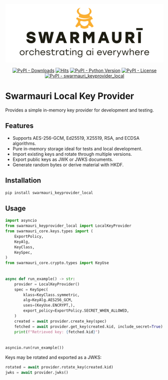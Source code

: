 ![Swarmauri Logo](https://github.com/swarmauri/swarmauri-sdk/blob/3d4d1cfa949399d7019ae9d8f296afba773dfb7f/assets/swarmauri.brand.theme.svg)

<p align="center">
    <a href="https://pypi.org/project/swarmauri_keyprovider_local/"><img src="https://img.shields.io/pypi/dm/swarmauri_keyprovider_local" alt="PyPI - Downloads"/></a>
    <a href="https://hits.sh/github.com/swarmauri/swarmauri-sdk/tree/master/pkgs/standards/swarmauri_keyprovider_local/"><img alt="Hits" src="https://hits.sh/github.com/swarmauri/swarmauri-sdk/tree/master/pkgs/standards/swarmauri_keyprovider_local.svg"/></a>
    <a href="https://pypi.org/project/swarmauri_keyprovider_local/"><img src="https://img.shields.io/pypi/pyversions/swarmauri_keyprovider_local" alt="PyPI - Python Version"/></a>
    <a href="https://pypi.org/project/swarmauri_keyprovider_local/"><img src="https://img.shields.io/pypi/l/swarmauri_keyprovider_local" alt="PyPI - License"/></a>
    <a href="https://pypi.org/project/swarmauri_keyprovider_local/"><img src="https://img.shields.io/pypi/v/swarmauri_keyprovider_local?label=swarmauri_keyprovider_local&color=green" alt="PyPI - swarmauri_keyprovider_local"/></a>
</p>

# Swarmauri Local Key Provider

Provides a simple in-memory key provider for development and testing.

## Features

- Supports AES-256-GCM, Ed25519, X25519, RSA, and ECDSA algorithms.
- Pure in-memory storage ideal for tests and local development.
- Import existing keys and rotate through multiple versions.
- Export public keys as JWK or JWKS documents.
- Generate random bytes or derive material with HKDF.

## Installation

```bash
pip install swarmauri_keyprovider_local
```

## Usage

```python
import asyncio
from swarmauri_keyprovider_local import LocalKeyProvider
from swarmauri_core.keys.types import (
    ExportPolicy,
    KeyAlg,
    KeyClass,
    KeySpec,
)
from swarmauri_core.crypto.types import KeyUse


async def run_example() -> str:
    provider = LocalKeyProvider()
    spec = KeySpec(
        klass=KeyClass.symmetric,
        alg=KeyAlg.AES256_GCM,
        uses=(KeyUse.ENCRYPT,),
        export_policy=ExportPolicy.SECRET_WHEN_ALLOWED,
    )
    created = await provider.create_key(spec)
    fetched = await provider.get_key(created.kid, include_secret=True)
    print(f"Retrieved key: {fetched.kid}")


asyncio.run(run_example())
```

Keys may be rotated and exported as a JWKS:

```python
rotated = await provider.rotate_key(created.kid)
jwks = await provider.jwks()
```
